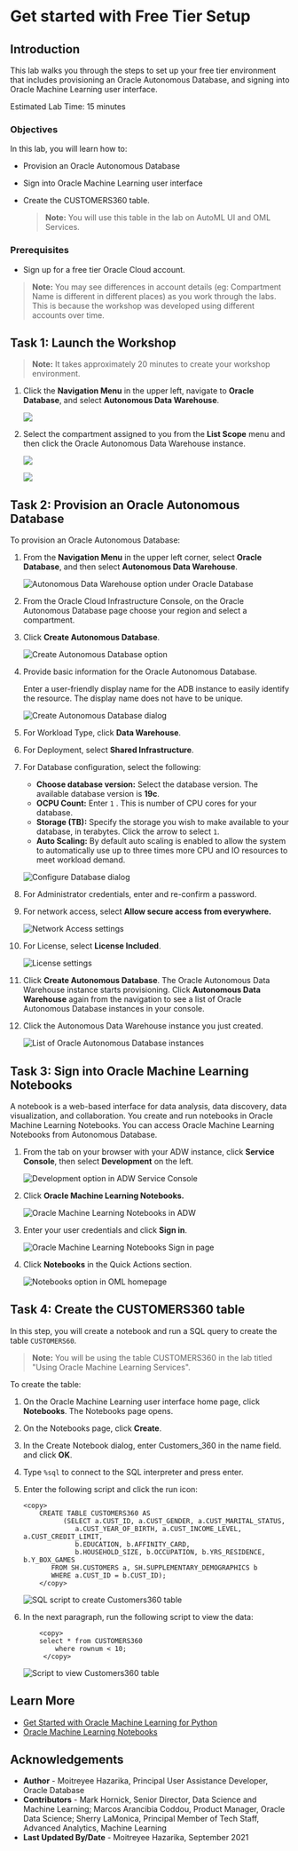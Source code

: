 # Get started with Free Tier Setup

## Introduction
This lab walks you through the steps to set up your free tier environment that includes provisioning an Oracle Autonomous Database, and signing into Oracle Machine Learning user interface.

Estimated Lab Time: 15 minutes

### Objectives

In this lab, you will learn how to:

* Provision an Oracle Autonomous Database
* Sign into Oracle Machine Learning user interface
* Create the CUSTOMERS360 table.

	>**Note:** You will use this table in the lab on AutoML UI and OML Services.

### Prerequisites
* Sign up for a free tier Oracle Cloud account.

> **Note:** You may see differences in account details (eg: Compartment Name is different in different places) as you work through the labs. This is because the workshop was developed using different accounts over time.


## Task 1: Launch the Workshop

> **Note:** It takes approximately 20 minutes to create your workshop environment.

1. Click the **Navigation Menu** in the upper left, navigate to **Oracle Database**, and select **Autonomous Data Warehouse**.

	![](https://raw.githubusercontent.com/oracle/learning-library/master/common/images/console/database-adw.png "")

2. Select the compartment assigned to you from the **List Scope** menu and then click the Oracle Autonomous Data Warehouse instance.

    ![](images/select-compartment.png)

    ![](images/adw-instance.png)

## Task 2: Provision an Oracle Autonomous Database

To provision an Oracle Autonomous Database:

1. From the **Navigation Menu** in the upper left corner, select **Oracle Database**, and then select **Autonomous Data Warehouse**.

	![Autonomous Data Warehouse option under Oracle Database](https://raw.githubusercontent.com/oracle/learning-library/master/common/images/console/database-adw.png "Autonomous Data Warehouse option under Oracle Database")

2. From the Oracle Cloud Infrastructure Console, on the Oracle Autonomous Database page choose your region and select a compartment.

3. Click **Create Autonomous Database**.

    ![Create Autonomous Database option](images/create-autonomous-db.png "Create Autonomous Database option")

4. Provide basic information for the Oracle Autonomous Database.

    Enter a user-friendly display name for the ADB instance to easily identify the resource. The display name does not have to be unique.

    ![Create Autonomous Database dialog](images/create-autonomous-db-1.png "Create Autonomous Database dialog")

5. For Workload Type, click **Data Warehouse**.

6. For Deployment, select **Shared Infrastructure**.

7. For Database configuration, select the following:

    - **Choose database version:** Select the database version. The available database version is **19c**.
    - **OCPU Count:** Enter ``1`` . This is number of CPU cores for your database.
    - **Storage (TB):** Specify the storage you wish to make available to your database, in terabytes. Click the arrow to select ``1``.
    - **Auto Scaling:** By default auto scaling is enabled to allow the system to automatically use up to three times more CPU and IO resources to meet workload demand.

    ![Configure Database dialog](images/create-adw-config.png "Configure Database dialog")

8. For Administrator credentials, enter and re-confirm a password.

9. For network access, select **Allow secure access from everywhere.**

    ![Network Access settings](images/create-adw-network.png "Network Access settings")

10. For License, select **License Included**.

    ![License settings](images/create-adw-license.png "License settings")

11. Click **Create Autonomous Database**. The Oracle Autonomous Data Warehouse instance starts provisioning. Click **Autonomous Data Warehouse** again from the navigation to see a list of Oracle Autonomous Database instances in your console.

12. Click the Autonomous Data Warehouse instance you just created.

    ![List of Oracle Autonomous Database instances](images/adb_instance.png "List of Oracle Autonomous Database instances")


## Task 3: Sign into Oracle Machine Learning Notebooks

A notebook is a web-based interface for data analysis, data discovery, data visualization, and collaboration. You create and run notebooks in Oracle Machine Learning Notebooks. You can access Oracle Machine Learning Notebooks from Autonomous Database.

1. From the tab on your browser with your ADW instance, click **Service Console**, then select **Development** on the left.

	![Development option in ADW Service Console](images/adw_development.png)


2. Click **Oracle Machine Learning Notebooks.**

	  ![Oracle Machine Learning Notebooks in ADW](images/adw_oml_notebooks.png)

3. Enter your user credentials and click **Sign in**.


	![Oracle Machine Learning Notebooks Sign in page](images/oml_signin_page.png)

4. Click **Notebooks** in the Quick Actions section.

	![Notebooks option in OML homepage](images/homepage_notebooks.png)


## Task 4: Create the CUSTOMERS360 table

In this step, you will create a notebook and run a SQL query to create the table ``CUSTOMERS60``.

>**Note:** You will be using the table CUSTOMERS360 in the lab titled "Using Oracle Machine Learning Services".

To create the table:

1. On the Oracle Machine Learning user interface home page, click **Notebooks**. The Notebooks page opens.

2. On the Notebooks page, click **Create**.

3. In the Create Notebook dialog, enter Customers_360 in the name field. and click **OK**.

4. Type ``%sql`` to connect to the SQL interpreter and press enter.

5. Enter the following script and click the run icon:

    ```
    <copy>
		CREATE TABLE CUSTOMERS360 AS
              (SELECT a.CUST_ID, a.CUST_GENDER, a.CUST_MARITAL_STATUS,
                 a.CUST_YEAR_OF_BIRTH, a.CUST_INCOME_LEVEL, a.CUST_CREDIT_LIMIT,
                 b.EDUCATION, b.AFFINITY_CARD,
                 b.HOUSEHOLD_SIZE, b.OCCUPATION, b.YRS_RESIDENCE, b.Y_BOX_GAMES
           FROM SH.CUSTOMERS a, SH.SUPPLEMENTARY_DEMOGRAPHICS b
           WHERE a.CUST_ID = b.CUST_ID);
		</copy>
    ```

	![SQL script to create Customers360 table](images/sql_script.png)

6. In the next paragraph, run the following script to view the data:

	```
		<copy>
		select * from CUSTOMERS360
			where rownum < 10;
		 </copy>
	 ```


	![Script to view Customers360 table](images/script_view_customers360.png)


## Learn More

* [Get Started with Oracle Machine Learning for Python](https://docs.oracle.com/en/database/oracle/machine-learning/oml4py/1/mlpug/get-started-with-oml4py.html#GUID-B45A76E6-CE48-4E49-B803-D25CA44B09ED)
* [Oracle Machine Learning Notebooks](https://docs.oracle.com/en/database/oracle/machine-learning/oml-notebooks/)

## Acknowledgements
* **Author** - Moitreyee Hazarika, Principal User Assistance Developer, Oracle Database
* **Contributors** -  Mark Hornick, Senior Director, Data Science and Machine Learning; Marcos Arancibia Coddou, Product Manager, Oracle Data Science; Sherry LaMonica, Principal Member of Tech Staff, Advanced Analytics, Machine Learning
* **Last Updated By/Date** - Moitreyee Hazarika, September 2021
